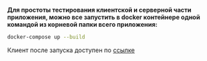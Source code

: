 **Для простоты тестирования клиентской и серверной части приложения, можно все запустить в docker контейнере одной командой из корневой папки всего приложения:**

```bash
docker-compose up --build
```

Клиент после запуска доступен по [ссылке](http://localhost:8080)